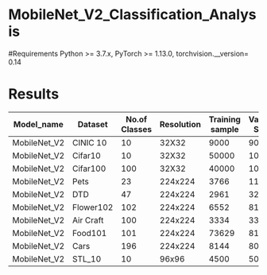 # MobileNet_V2_Classification_Analysis


#Requirements
Python >= 3.7.x, PyTorch >= 1.13.0, torchvision.__version= 0.14

# Results

| Model_name     | Dataset       | No.of Classes | Resolution| Training sample| Validation Sample   | dataset Length| Accuracy|
| -------------  | ------------- | --------------|-----------|----------------|---------------------|---------------|---------|
| MobileNet_V2   | CINIC 10      | 10            | 32X32     | 9000           |9000                 | 27000         | 47%     |
| MobileNet_V2   | Cifar10       | 10            | 32X32     | 50000          |10000                | 60000         | 58.36%  |
| MobileNet_V2   | Cifar100      | 100           | 32X32	    | 40000	         |10000	               |60000	         |33.11%   |
| MobileNet_V2   | Pets          | 23            | 224x224   | 3766	          |115	                 |3881 	         |94%      |
| MobileNet_V2   | DTD           | 47            | 224x224	  | 2961	          |329	                 |3290 	         |74%      |
| MobileNet_V2   | Flower102     | 102           | 224x224	  | 6552	          |818	                 |8927 	         |95.59%   |
| MobileNet_V2   | Air Craft     | 100           | 224x224	  | 3334	          |3333	                |10001	         |39%      |
| MobileNet_V2   |Food101	       |101	           | 224x224	  | 73629	         |8181	                |81807	         |66.76%   |
| MobileNet_V2   | Cars	         |196	           | 224x224   | 8144           |8041	                |16185	         |52.00%   |
| MobileNet_V2   | STL_10	       |10             | 96x96     | 4500           |500	                 |5000	          |87.2%    |
